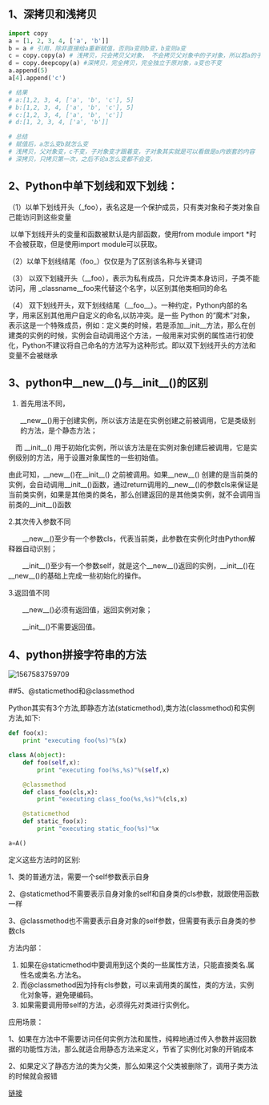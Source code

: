 ## 1、深拷贝和浅拷贝

```python
import copy
a = [1, 2, 3, 4, ['a', 'b']] 
b = a # 引用，除非直接给a重新赋值，否则a变则b变，b变则a变
c = copy.copy(a) # 浅拷贝，只会拷贝父对象， 不会拷贝父对象中的子对象，所以若a的子对象变则c 变,但是父对象变                    c不会变
d = copy.deepcopy(a) #深拷贝，完全拷贝，完全独立于原对象，a变也不变
a.append(5) 
a[4].append('c') 

# 结果
# a:[1,2, 3, 4, ['a', 'b', 'c'], 5]
# b:[1,2, 3, 4, ['a', 'b', 'c'], 5]
# c:[1,2, 3, 4, ['a', 'b', 'c']]
# d:[1, 2, 3, 4, ['a', 'b']] 

# 总结
# 赋值后，a怎么变b就怎么变
# 浅拷贝，父对象变，c不变，子对象变才跟着变，子对象其实就是可以看做是a内嵌套的内容
# 深拷贝，只拷贝第一次，之后不论a怎么变都不会变，
```



## 2、Python中单下划线和双下划线：

（1）以单下划线开头（_foo），表名这是一个保护成员，只有类对象和子类对象自己能访问到这些变量

​       以单下划线开头的变量和函数被默认是内部函数，使用from module import *时不会被获取，但是使用import module可以获取。

（2）以单下划线结尾（foo_）仅仅是为了区别该名称与关键词

（3） 以双下划綫开头（__foo），表示为私有成员，只允许类本身访问，子类不能访问，用 \_classname\_\_foo来代替这个名字，以区别其他类相同的命名	

（4） 双下划线开头，双下划线结尾（\_\_foo\_\_）。一种约定，Python内部的名字，用来区别其他用户自定义的命名,以防冲突。是一些 Python 的“魔术”对象，表示这是一个特殊成员，例如：定义类的时候，若是添加__init__方法，那么在创建类的实例的时候，实例会自动调用这个方法，一般用来对实例的属性进行初使化，Python不建议将自己命名的方法写为这种形式。即以双下划线开头的方法和变量不会被继承



## 3、python中\_\_new\_\_()与\_\_init\_\_()的区别

1. 首先用法不同，

   \_\_new\_\_()用于创建实例，所以该方法是在实例创建之前被调用，它是类级别的方法，是个静态方法；

  　而 \_\_init\_\_() 用于初始化实例，所以该方法是在实例对象创建后被调用，它是实例级别的方法，用于设置对象属性的一些初始值。

由此可知，\_\_new\_\_()在\_\_init__() 之前被调用。如果\_\_new\_\_() 创建的是当前类的实例，会自动调用\_\_init\_\_()函数，通过return调用的\_\_new\_\_()的参数cls来保证是当前类实例，如果是其他类的类名，那么创建返回的是其他类实例，就不会调用当前类的\_\_init\_\_()函数



2.其次传入参数不同

　　\_\_new\_\_()至少有一个参数cls，代表当前类，此参数在实例化时由Python解释器自动识别；

　　\_\_init\_\_()至少有一个参数self，就是这个\_\_new\_\_()返回的实例，\_\_init\_\_()在\_\_new__()的基础上完成一些初始化的操作。



3.返回值不同

　　\_\_new__()必须有返回值，返回实例对象；

　　\_\_init__()不需要返回值。



## 4、python拼接字符串的方法

![1567583759709](C:\Users\ziji\AppData\Roaming\Typora\typora-user-images\1567583759709.png)



##5、@staticmethod和@classmethod

Python其实有3个方法,即静态方法(staticmethod),类方法(classmethod)和实例方法,如下:

```python
def foo(x):
    print "executing foo(%s)"%(x)

class A(object):
    def foo(self,x):
        print "executing foo(%s,%s)"%(self,x)

    @classmethod
    def class_foo(cls,x):
        print "executing class_foo(%s,%s)"%(cls,x)

    @staticmethod
    def static_foo(x):
        print "executing static_foo(%s)"%x

a=A()
```

 定义这些方法时的区别:

1、类的普通方法，需要一个self参数表示自身

2、@staticmethod不需要表示自身对象的self和自身类的cls参数，就跟使用函数一样

3、@classmethod也不需要表示自身对象的self参数，但需要有表示自身类的参数cls



方法内部：

1. 如果在@staticmethod中要调用到这个类的一些属性方法，只能直接类名.属性名或类名.方法名。
2. 而@classmethod因为持有cls参数，可以来调用类的属性，类的方法，实例化对象等，避免硬编码。
3. 如果需要调用带self的方法，必须得先对类进行实例化。

应用场景：

1、如果在方法中不需要访问任何实例方法和属性，纯粹地通过传入参数并返回数据的功能性方法，那么就适合用静态方法来定义，节省了实例化对象的开销成本

2、如果定义了静态方法的类为父类，那么如果这个父类被删除了，调用子类方法的时候就会报错



[链接](https://blog.csdn.net/changkai456/article/details/80372198)

